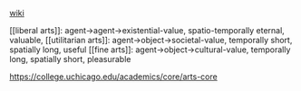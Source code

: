 [wiki](https://en.wikipedia.org/wiki/The_arts)

[[liberal arts]]: agent->agent->existential-value, spatio-temporally eternal, valuable, 
[[utilitarian arts]]: agent->object->societal-value, temporally short, spatially long, useful
[[fine arts]]: agent->object->cultural-value, temporally long, spatially short, pleasurable



https://college.uchicago.edu/academics/core/arts-core

